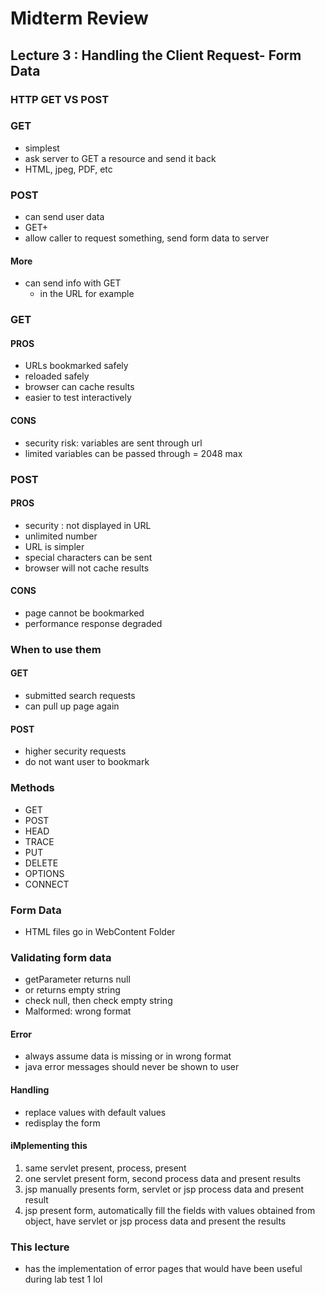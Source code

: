 # Midterm Review
## Lecture 3 : Handling the Client Request- Form Data
### HTTP GET VS POST

### GET
- simplest
- ask server to GET a resource and send it back
- HTML, jpeg, PDF, etc

### POST
- can send user data
- GET+
- allow caller to request something, send form data to server

#### More
- can send info with GET
  - in the URL for example
  
### GET
#### PROS
- URLs bookmarked safely
- reloaded safely
- browser can cache results
- easier to test interactively

#### CONS
- security risk: variables are sent through url
- limited variables can be passed through = 2048 max

### POST
#### PROS
- security : not displayed in URL
- unlimited number
- URL is simpler
- special characters can be sent
- browser will not cache results

#### CONS
- page cannot be bookmarked
- performance response degraded

### When to use them
#### GET
- submitted search requests
- can pull up page again
#### POST
- higher security requests
- do not want user to bookmark


### Methods
- GET
- POST
- HEAD
- TRACE
- PUT
- DELETE
- OPTIONS
- CONNECT

### Form Data
- HTML files go in WebContent Folder

### Validating form data
- getParameter returns null
- or returns empty string
- check null, then check empty string
- Malformed: wrong format

#### Error
- always assume data is missing or in wrong format
- java error messages should never be shown to user

#### Handling
- replace values with default values
- redisplay the form

#### iMplementing this
1. same servlet present, process, present
2. one servlet present form, second process data and present results
3. jsp manually presents form, servlet or jsp process data and present result
4. jsp present form, automatically fill the fields with values obtained from object, have servlet or jsp process data and present the results

### This lecture
- has the implementation of error pages that would have been useful during lab test 1 lol
